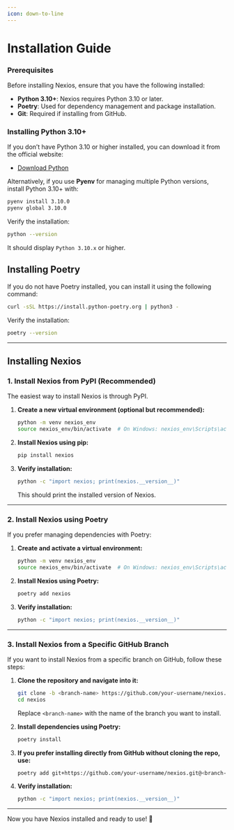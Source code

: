 ```yaml
---
icon: down-to-line
---
```


# Installation Guide

### Prerequisites

Before installing Nexios, ensure that you have the following installed:

* **Python 3.10+**: Nexios requires Python 3.10 or later.
* **Poetry**: Used for dependency management and package installation.
* **Git**: Required if installing from GitHub.

### Installing Python 3.10+

If you don’t have Python 3.10 or higher installed, you can download it from the official website:

* [Download Python](https://www.python.org/downloads/)

Alternatively, if you use **Pyenv** for managing multiple Python versions, install Python 3.10+ with:

```sh
pyenv install 3.10.0
pyenv global 3.10.0
```

Verify the installation:

```sh
python --version
```

It should display `Python 3.10.x` or higher.

## Installing Poetry

If you do not have Poetry installed, you can install it using the following command:

```sh
curl -sSL https://install.python-poetry.org | python3 -
```

Verify the installation:

```sh
poetry --version
```

***

## Installing Nexios

### 1. Install Nexios from PyPI (Recommended)

The easiest way to install Nexios is through PyPI.

1.  **Create a new virtual environment (optional but recommended):**

    ```sh
    python -m venv nexios_env
    source nexios_env/bin/activate  # On Windows: nexios_env\Scripts\activate
    ```
2.  **Install Nexios using pip:**

    ```sh
    pip install nexios
    ```
3.  **Verify installation:**

    ```sh
    python -c "import nexios; print(nexios.__version__)"
    ```

    This should print the installed version of Nexios.

***

### 2. Install Nexios using Poetry

If you prefer managing dependencies with Poetry:

1.  **Create and activate a virtual environment:**

    ```sh
    python -m venv nexios_env
    source nexios_env/bin/activate  # On Windows: nexios_env\Scripts\activate
    ```
2.  **Install Nexios using Poetry:**

    ```sh
    poetry add nexios
    ```
3.  **Verify installation:**

    ```sh
    python -c "import nexios; print(nexios.__version__)"
    ```

***

### 3. Install Nexios from a Specific GitHub Branch

If you want to install Nexios from a specific branch on GitHub, follow these steps:

1.  **Clone the repository and navigate into it:**

    ```sh
    git clone -b <branch-name> https://github.com/your-username/nexios.git
    cd nexios
    ```

    Replace `<branch-name>` with the name of the branch you want to install.
2.  **Install dependencies using Poetry:**

    ```sh
    poetry install
    ```
3.  **If you prefer installing directly from GitHub without cloning the repo, use:**

    ```sh
    poetry add git+https://github.com/your-username/nexios.git@<branch-name>
    ```
4.  **Verify installation:**

    ```sh
    python -c "import nexios; print(nexios.__version__)"
    ```

***

Now you have Nexios installed and ready to use! 🚀
